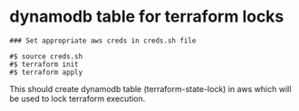 # dynamodb table for terraform locks

```
### Set appropriate aws creds in creds.sh file

#$ source creds.sh
#$ terraform init
#$ terraform apply

```

This should create dynamodb table (terraform-state-lock) in aws which will be used to lock terraform execution.

